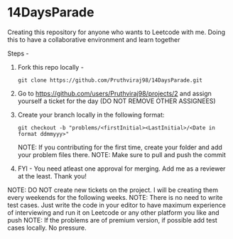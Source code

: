 # 14DaysParade

Creating this repository for anyone who wants to Leetcode with me. 
Doing this to have a collaborative environment and learn together

Steps - 

1. Fork this repo locally -

    ```
    git clone https://github.com/Pruthviraj98/14DaysParade.git
    ```

2. Go to https://github.com/users/Pruthviraj98/projects/2 and assign yourself a ticket for the day (DO NOT REMOVE OTHER ASSIGNEES)

3. Create your branch locally in the following format:
   ```
   git checkout -b "problems/<firstInitial><LastInitial>/<Date in format ddmmyyy>"
   ```

   NOTE: If you contributing for the first time, create your folder and add your problem files there.
   NOTE: Make sure to pull and push the commit

4. FYI - You need atleast one approval for merging. Add me as a reviewer at the least. Thank you!


NOTE: DO NOT create new tickets on the project. I will be creating them every weekends for the following weeks.
NOTE: There is no need to write test cases. Just write the code in your editor to have maximum experience of interviewing and run it on Leetcode or any other platform you like and push
NOTE: If the problems are of premium version, if possible add test cases locally. No pressure. 
